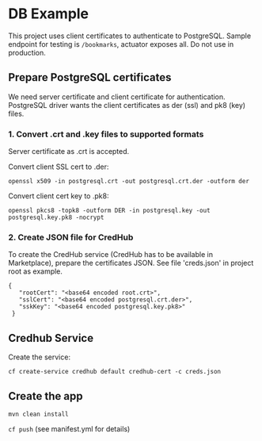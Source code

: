 # DB Example

This project uses client certificates to authenticate to PostgreSQL. Sample endpoint for testing is `/bookmarks`, actuator exposes all. Do not use in production. 

## Prepare PostgreSQL certificates

We need server certificate and client certificate for authentication. PostgreSQL driver wants the client certificates as der (ssl) and pk8 (key) files.

### 1. Convert .crt and .key files to supported formats

Server certificate as .crt is accepted.

Convert client SSL cert to .der:

`openssl x509 -in postgresql.crt -out postgresql.crt.der -outform der`

Convert client cert key to .pk8:

`openssl pkcs8 -topk8 -outform DER -in postgresql.key -out postgresql.key.pk8 -nocrypt`

### 2. Create JSON file for CredHub

To create the CredHub service (CredHub has to be available in Marketplace), prepare the certificates JSON. See file 'creds.json' in project root as example.

```
{
   "rootCert": "<base64 encoded root.crt>",
   "sslCert": "<base64 encoded postgresql.crt.der>",
   "sskKey": "<base64 encoded postgresql.key.pk8>"
 }
```

## Credhub Service

Create the service:

`cf create-service credhub default credhub-cert -c creds.json`

## Create the app

`mvn clean install`

`cf push` (see manifest.yml for details)